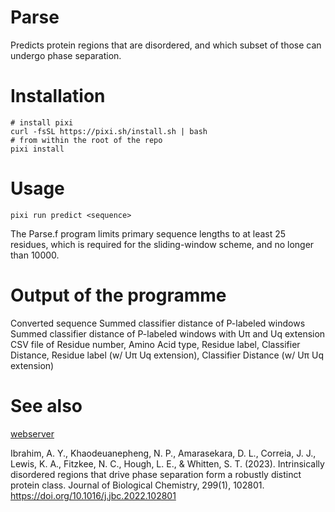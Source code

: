 # Parse

Predicts protein regions that are disordered, and which subset of those can undergo phase separation.

# Installation

```
# install pixi
curl -fsSL https://pixi.sh/install.sh | bash
# from within the root of the repo
pixi install
```


# Usage


```
pixi run predict <sequence>

```

The Parse.f program limits primary sequence lengths to at least 25 residues, which is required for the sliding-window scheme, and no longer than 10000. 

# Output of the programme


Converted sequence
Summed classifier distance of P-labeled windows
Summed classifier distance of P-labeled windows with Uπ and Uq extension
CSV file of Residue number, Amino Acid type, Residue label, Classifier Distance, Residue label (w/ Uπ Uq extension), Classifier Distance (w/ Uπ Uq extension)

# See also

[webserver](stevewhitten.github.io/Parse_v2_web/)

Ibrahim, A. Y., Khaodeuanepheng, N. P., Amarasekara, D. L., Correia, J. J., Lewis, K. A., Fitzkee, N. C., Hough, L. E., & Whitten, S. T. (2023). Intrinsically disordered regions that drive phase separation form a robustly distinct protein class. Journal of Biological Chemistry, 299(1), 102801. https://doi.org/10.1016/j.jbc.2022.102801



